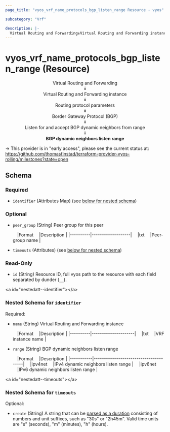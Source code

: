 ```yaml
---
page_title: "vyos_vrf_name_protocols_bgp_listen_range Resource - vyos"

subcategory: "Vrf"

description: |- 
  Virtual Routing and Forwarding⯯Virtual Routing and Forwarding instance⯯Routing protocol parameters⯯Border Gateway Protocol (BGP)⯯Listen for and accept BGP dynamic neighbors from range⯯BGP dynamic neighbors listen range
---
```


# vyos_vrf_name_protocols_bgp_listen_range (Resource)
<center>

Virtual Routing and Forwarding  
⯯  
Virtual Routing and Forwarding instance  
⯯  
Routing protocol parameters  
⯯  
Border Gateway Protocol (BGP)  
⯯  
Listen for and accept BGP dynamic neighbors from range  
⯯  
**BGP dynamic neighbors listen range**


</center>

-> This provider is in "early access", please see the current status at: https://github.com/thomasfinstad/terraform-provider-vyos-rolling/milestones?state=open

## Schema

### Required

- `identifier` (Attributes Map) (see [below for nested schema](#nestedatt--identifier))

### Optional

- `peer_group` (String) Peer group for this peer

    &emsp;|Format  &emsp;|Description      |
    |----------|-------------------|
    &emsp;|txt     &emsp;|Peer-group name  |
- `timeouts` (Attributes) (see [below for nested schema](#nestedatt--timeouts))

### Read-Only

- `id` (String) Resource ID, full vyos path to the resource with each field separated by dunder (`__`).

&lt;a id=&#34;nestedatt--identifier&#34;&gt;&lt;/a&gt;
### Nested Schema for `identifier`

Required:

- `name` (String) Virtual Routing and Forwarding instance

    &emsp;|Format  &emsp;|Description        |
    |----------|---------------------|
    &emsp;|txt     &emsp;|VRF instance name  |
- `range` (String) BGP dynamic neighbors listen range

    &emsp;|Format   &emsp;|Description                          |
    |-----------|---------------------------------------|
    &emsp;|ipv4net  &emsp;|IPv4 dynamic neighbors listen range  |
    &emsp;|ipv6net  &emsp;|IPv6 dynamic neighbors listen range  |


&lt;a id=&#34;nestedatt--timeouts&#34;&gt;&lt;/a&gt;
### Nested Schema for `timeouts`

Optional:

- `create` (String) A string that can be [parsed as a duration](https://pkg.go.dev/time#ParseDuration) consisting of numbers and unit suffixes, such as &#34;30s&#34; or &#34;2h45m&#34;. Valid time units are &#34;s&#34; (seconds), &#34;m&#34; (minutes), &#34;h&#34; (hours).  
